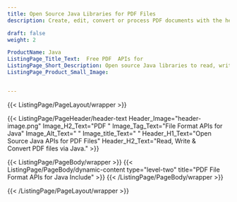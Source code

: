 ```yaml
---
title: Open Source Java Libraries for PDF Files
description: Create, edit, convert or process PDF documents with the help of APIs targeting Java platform.

draft: false
weight: 2

ProductName: Java
ListingPage_Title_Text:  Free PDF  APIs for
ListingPage_Short_Description: Open source Java libraries to read, write, convert & modify PDF files.
ListingPage_Product_Small_Image: 


---
```


{{< ListingPage/PageLayout/wrapper >}}

{{< ListingPage/PageHeader/header-text
Header_Image="header-image.png"
Image_H2_Text="PDF "
Image_Tag_Text="File Format APIs for Java"
Image_Alt_Text=" "
Image_title_Text=" "
Header_H1_Text="Open Source Java APIs for PDF Files"
Header_H2_Text="Read, Write & Convert PDF files via Java." >}}

{{< ListingPage/PageBody/wrapper >}}
{{< ListingPage/PageBody/dynamic-content type="level-two" title="PDF File Format APIs for Java Include" >}}
{{< /ListingPage/PageBody/wrapper >}}

{{< /ListingPage/PageLayout/wrapper >}}